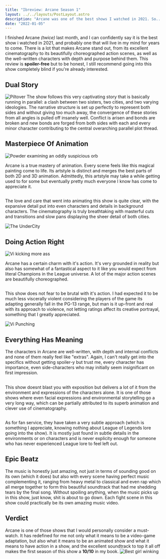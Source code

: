 ```yaml
---
title: "Ibreview: Arcane Season 1"
layout: ../../layouts/PostLayout.astro
description: "Arcane was one of the best shows I watched in 2021. So... what makes it so special?"
date: "2022-01-05"
---
```


I finished Arcane _(twice)_ last month, and I can confidently say it is the best show i watched in 2021, and probably one that will live in my mind for years to come. There is a lot that makes Arcane stand out, from its excellent cinematography to its beautifully choreographed action scenes, as well as the well-written characters with depth and purpose behind them. This review is **spoiler-free** but to be honest, I still recommend going into this show completely blind if you're already interested.

## Dual Story

![Piltover](https://i.ibb.co/7pKqRRw/arcane-titlessd.png)
The show follows this very captivating story that is basically running in parallel: a clash between two sisters, two cities, and two varying ideologies. The narrative structure is set up perfectly to represent both sides and without giving too much away, the convergence of these stories from all angles is pulled off insanely well. Conflict is arisen and bonds are broken and new bonds are forged from both sides with each and every minor character contributing to the central overarching parallel plot thread.

## Masterpiece Of Animation

![Powder examining an oddly suspicious orb](https://i.ibb.co/3B1cjPg/arcane-league-of-legends.gif)

Arcane is a true mastery of animation. Every scene feels like this magical painting come to life. Its artstyle is distinct and merges the best parts of both 2D and 3D animation. Admittedly, this artstyle may take a while getting used to for some but eventually pretty much everyone I know has come to appreciate it.

##
The love and care that went into animating this show is quite clear, with the expansive detail put into even characters and details in background characters. The cinematography is truly breathtaking with masterful cuts and transitions and slow pans displaying the sheer detail of both cities.

![The UnderCity](https://images.contentstack.io/v3/assets/blt0952b6ad20dfb00a/blt5fe49d0e6aa01302/61265b5785514a6ee3fa96f2/zaun.jpg)

## Doing Action Right

![Vi kicking more ass](https://i.ibb.co/8jtw8xr/jab-vi.gif)

Arcane has a certain charm with it's action. It's very grounded in reality but also has somewhat of a fantastical aspect to it like you would expect from literal Champions in the League universe. A lot of the major action scenes are beautifully choreographed.
##
This show does not fear to be brutal with it's action. I had expected it to be much less viscerally violent considering the players of the game its adapting generally fall in the PG-13 range, but man is it up-front and real with its approach to violence, not letting ratings affect its creative portrayal, something that I greatly appreciated. 

![Vi Punching](https://i.ibb.co/9y4hpf9/punch-vi.gif)

## Everything Has Meaning

The characters in Arcane are well-written, with depth and internal conflicts and none of them really feel like "extras". Again, I can't really get into the specifics without getting spoiler-y but trust me, every character has importance, even side-characters who may initially seem insignificant on first impression.
##
This show doesnt blast you with exposition but delivers a lot of it from the environment and expressions of the characters alone. It is one of those shows where even facial expressions and environmental storytelling go a very long way, which can be partially attributed to its superb animation and clever use of cinematography.
##
As for fan service, they have taken a very subtle approach (which is something I appreciate, knowing nothing about League of Legends lore going into the show). It is mostly just found in subtle details in the environments or on characters and is never explicity enough for someone who has never experienced League lore to feel left out.

## Epic Beatz

The music is honestly just amazing, not just in terms of sounding good on its own (which it does) but also with every scene having perfect music complementing it, ranging from heavy metal to classical and even rap which all merge together to form this beautiful soundtrack that had me shedding tears by the final song. Without spoiling anything, when the music picks up in this show, just know, shit is about to go down. Each fight scene in this show could practically be its own amazing music video.

## Verdict

Arcane is one of those shows that I would personally consider a must-watch. It has redefined for me not only what it means to be a video-game adaptation, but also what it means to be an animated show and what it means to have action in a show, and the excellent soundtrack to top it all off makes the first season of this show a **10/10** in my book.
![Best girl winking](https://i.ibb.co/VM2Lz6H/vi-vi-wink.gif)